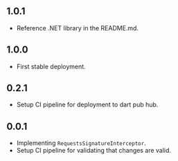 ## 1.0.1

- Reference .NET library in the README.md.

## 1.0.0

- First stable deployment.

## 0.2.1

- Setup CI pipeline for deployment to dart pub hub.

## 0.0.1

- Implementing `RequestsSignatureInterceptor`.
- Setup CI pipeline for validating that changes are valid.